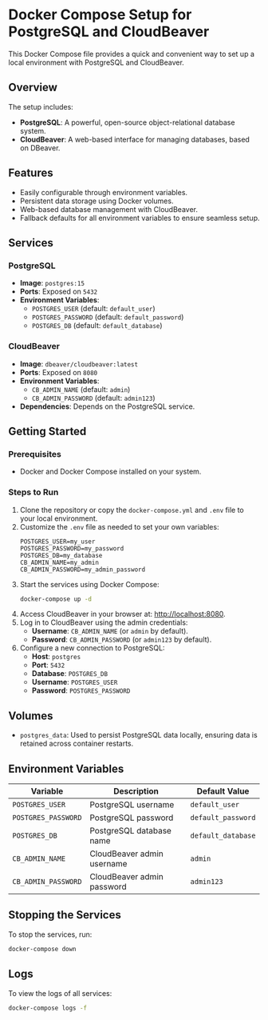 # Docker Compose Setup for PostgreSQL and CloudBeaver

This Docker Compose file provides a quick and convenient way to set up a local environment with PostgreSQL and CloudBeaver.

## Overview

The setup includes:

- **PostgreSQL**: A powerful, open-source object-relational database system.
- **CloudBeaver**: A web-based interface for managing databases, based on DBeaver.

## Features

- Easily configurable through environment variables.
- Persistent data storage using Docker volumes.
- Web-based database management with CloudBeaver.
- Fallback defaults for all environment variables to ensure seamless setup.

## Services

### PostgreSQL

- **Image**: `postgres:15`
- **Ports**: Exposed on `5432`
- **Environment Variables**:
  - `POSTGRES_USER` (default: `default_user`)
  - `POSTGRES_PASSWORD` (default: `default_password`)
  - `POSTGRES_DB` (default: `default_database`)

### CloudBeaver

- **Image**: `dbeaver/cloudbeaver:latest`
- **Ports**: Exposed on `8080`
- **Environment Variables**:
  - `CB_ADMIN_NAME` (default: `admin`)
  - `CB_ADMIN_PASSWORD` (default: `admin123`)
- **Dependencies**: Depends on the PostgreSQL service.

## Getting Started

### Prerequisites

- Docker and Docker Compose installed on your system.

### Steps to Run

1. Clone the repository or copy the `docker-compose.yml` and `.env` file to your local environment.
2. Customize the `.env` file as needed to set your own variables:
   ```env
   POSTGRES_USER=my_user
   POSTGRES_PASSWORD=my_password
   POSTGRES_DB=my_database
   CB_ADMIN_NAME=my_admin
   CB_ADMIN_PASSWORD=my_admin_password
   ```
3. Start the services using Docker Compose:
   ```bash
   docker-compose up -d
   ```
4. Access CloudBeaver in your browser at: [http://localhost:8080](http://localhost:8080).
5. Log in to CloudBeaver using the admin credentials:
   - **Username**: `CB_ADMIN_NAME` (or `admin` by default).
   - **Password**: `CB_ADMIN_PASSWORD` (or `admin123` by default).
6. Configure a new connection to PostgreSQL:
   - **Host**: `postgres`
   - **Port**: `5432`
   - **Database**: `POSTGRES_DB`
   - **Username**: `POSTGRES_USER`
   - **Password**: `POSTGRES_PASSWORD`

## Volumes

- `postgres_data`: Used to persist PostgreSQL data locally, ensuring data is retained across container restarts.

## Environment Variables

| Variable            | Description                | Default Value      |
| ------------------- | -------------------------- | ------------------ |
| `POSTGRES_USER`     | PostgreSQL username        | `default_user`     |
| `POSTGRES_PASSWORD` | PostgreSQL password        | `default_password` |
| `POSTGRES_DB`       | PostgreSQL database name   | `default_database` |
| `CB_ADMIN_NAME`     | CloudBeaver admin username | `admin`            |
| `CB_ADMIN_PASSWORD` | CloudBeaver admin password | `admin123`         |

## Stopping the Services

To stop the services, run:

```bash
docker-compose down
```

## Logs

To view the logs of all services:

```bash
docker-compose logs -f
```

